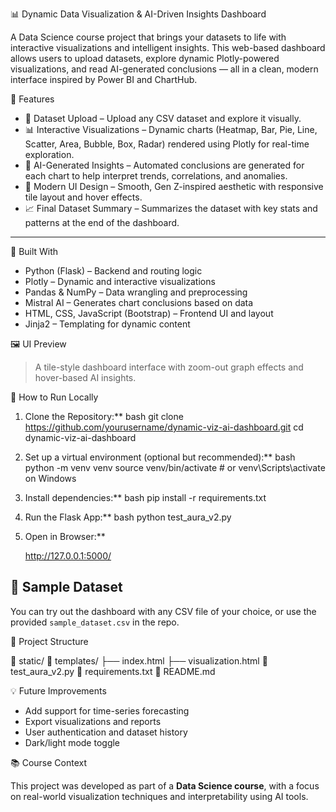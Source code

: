 📊 Dynamic Data Visualization & AI-Driven Insights Dashboard

A Data Science course project that brings your datasets to life with interactive visualizations and intelligent insights. This web-based dashboard allows users to upload datasets, explore dynamic Plotly-powered visualizations, and read AI-generated conclusions — all in a clean, modern interface inspired by Power BI and ChartHub.



 🚀 Features

- 📁 Dataset Upload – Upload any CSV dataset and explore it visually.
- 📊 Interactive Visualizations – Dynamic charts (Heatmap, Bar, Pie, Line, Scatter, Area, Bubble, Box, Radar) rendered using Plotly for real-time exploration.
- 🤖 AI-Generated Insights – Automated conclusions are generated for each chart to help interpret trends, correlations, and anomalies.
- 🎨 Modern UI Design – Smooth, Gen Z-inspired aesthetic with responsive tile layout and hover effects.
- 📈 Final Dataset Summary – Summarizes the dataset with key stats and patterns at the end of the dashboard.

---

 🧱 Built With

- Python (Flask) – Backend and routing logic
- Plotly – Dynamic and interactive visualizations
- Pandas & NumPy – Data wrangling and preprocessing
- Mistral AI – Generates chart conclusions based on data
- HTML, CSS, JavaScript (Bootstrap) – Frontend UI and layout
- Jinja2 – Templating for dynamic content


 🖼️ UI Preview



> A tile-style dashboard interface with zoom-out graph effects and hover-based AI insights.


 📂 How to Run Locally

1. Clone the Repository:**
   bash
   git clone https://github.com/yourusername/dynamic-viz-ai-dashboard.git
   cd dynamic-viz-ai-dashboard
   

2. Set up a virtual environment (optional but recommended):**
   bash
   python -m venv venv
   source venv/bin/activate  # or venv\Scripts\activate on Windows
   

3. Install dependencies:**
   bash
   pip install -r requirements.txt
   

4. Run the Flask App:**
   bash
   python test_aura_v2.py
 

5. Open in Browser:**
   
   http://127.0.0.1:5000/
   



## 🧪 Sample Dataset

You can try out the dashboard with any CSV file of your choice, or use the provided `sample_dataset.csv` in the repo.



 📌 Project Structure


📁 static/
📁 templates/
├── index.html
├── visualization.html
📄 test_aura_v2.py
📄 requirements.txt
📄 README.md




💡 Future Improvements

- Add support for time-series forecasting
- Export visualizations and reports
- User authentication and dataset history
- Dark/light mode toggle



📚 Course Context

This project was developed as part of a **Data Science course**, with a focus on real-world visualization techniques and interpretability using AI tools.




